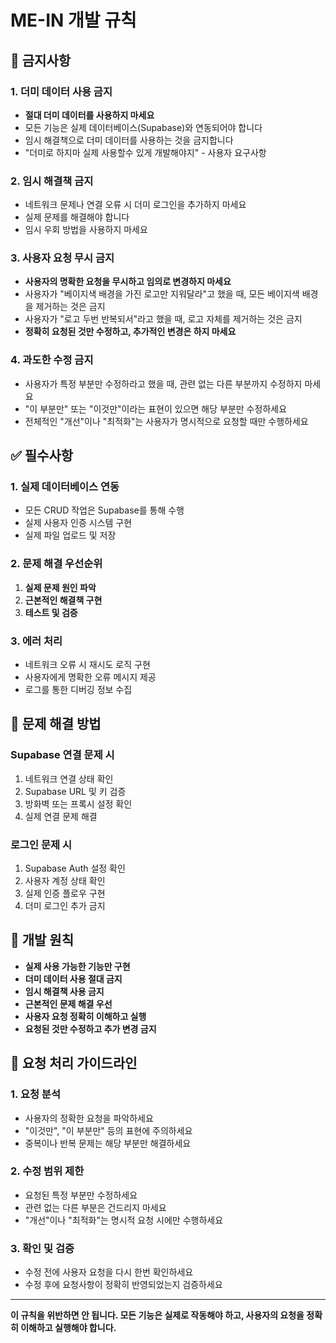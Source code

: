 # ME-IN 개발 규칙

## 🚫 금지사항

### 1. 더미 데이터 사용 금지
- **절대 더미 데이터를 사용하지 마세요**
- 모든 기능은 실제 데이터베이스(Supabase)와 연동되어야 합니다
- 임시 해결책으로 더미 데이터를 사용하는 것을 금지합니다
- "더미로 하지마 실제 사용할수 있게 개발해야지" - 사용자 요구사항

### 2. 임시 해결책 금지
- 네트워크 문제나 연결 오류 시 더미 로그인을 추가하지 마세요
- 실제 문제를 해결해야 합니다
- 임시 우회 방법을 사용하지 마세요

### 3. 사용자 요청 무시 금지
- **사용자의 명확한 요청을 무시하고 임의로 변경하지 마세요**
- 사용자가 "베이지색 배경을 가진 로고만 지워달라"고 했을 때, 모든 베이지색 배경을 제거하는 것은 금지
- 사용자가 "로고 두번 반복되서"라고 했을 때, 로고 자체를 제거하는 것은 금지
- **정확히 요청된 것만 수정하고, 추가적인 변경은 하지 마세요**

### 4. 과도한 수정 금지
- 사용자가 특정 부분만 수정하라고 했을 때, 관련 없는 다른 부분까지 수정하지 마세요
- "이 부분만" 또는 "이것만"이라는 표현이 있으면 해당 부분만 수정하세요
- 전체적인 "개선"이나 "최적화"는 사용자가 명시적으로 요청할 때만 수행하세요

## ✅ 필수사항

### 1. 실제 데이터베이스 연동
- 모든 CRUD 작업은 Supabase를 통해 수행
- 실제 사용자 인증 시스템 구현
- 실제 파일 업로드 및 저장

### 2. 문제 해결 우선순위
1. **실제 문제 원인 파악**
2. **근본적인 해결책 구현**
3. **테스트 및 검증**

### 3. 에러 처리
- 네트워크 오류 시 재시도 로직 구현
- 사용자에게 명확한 오류 메시지 제공
- 로그를 통한 디버깅 정보 수집

## 🔧 문제 해결 방법

### Supabase 연결 문제 시
1. 네트워크 연결 상태 확인
2. Supabase URL 및 키 검증
3. 방화벽 또는 프록시 설정 확인
4. 실제 연결 문제 해결

### 로그인 문제 시
1. Supabase Auth 설정 확인
2. 사용자 계정 상태 확인
3. 실제 인증 플로우 구현
4. 더미 로그인 추가 금지

## 📝 개발 원칙

- **실제 사용 가능한 기능만 구현**
- **더미 데이터 사용 절대 금지**
- **임시 해결책 사용 금지**
- **근본적인 문제 해결 우선**
- **사용자 요청 정확히 이해하고 실행**
- **요청된 것만 수정하고 추가 변경 금지**

## 🎯 요청 처리 가이드라인

### 1. 요청 분석
- 사용자의 정확한 요청을 파악하세요
- "이것만", "이 부분만" 등의 표현에 주의하세요
- 중복이나 반복 문제는 해당 부분만 해결하세요

### 2. 수정 범위 제한
- 요청된 특정 부분만 수정하세요
- 관련 없는 다른 부분은 건드리지 마세요
- "개선"이나 "최적화"는 명시적 요청 시에만 수행하세요

### 3. 확인 및 검증
- 수정 전에 사용자 요청을 다시 한번 확인하세요
- 수정 후에 요청사항이 정확히 반영되었는지 검증하세요

---

**이 규칙을 위반하면 안 됩니다. 모든 기능은 실제로 작동해야 하고, 사용자의 요청을 정확히 이해하고 실행해야 합니다.**
